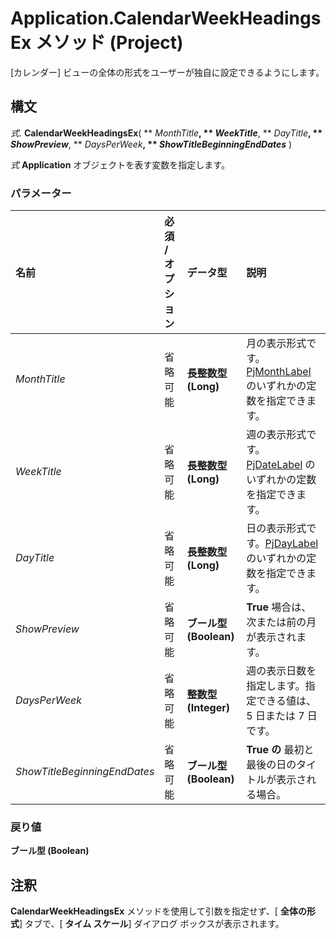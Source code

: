 
# Application.CalendarWeekHeadingsEx メソッド (Project)

[カレンダー] ビューの全体の形式をユーザーが独自に設定できるようにします。


## 構文

 _式_. **CalendarWeekHeadingsEx**( ** _MonthTitle_**, ** _WeekTitle_**, ** _DayTitle_**, ** _ShowPreview_**, ** _DaysPerWeek_**, ** _ShowTitleBeginningEndDates_** )

 _式_ **Application** オブジェクトを表す変数を指定します。


### パラメーター



|**名前**|**必須 / オプション**|**データ型**|**説明**|
|:-----|:-----|:-----|:-----|
| _MonthTitle_|省略可能|**長整数型 (Long)**|月の表示形式です。[PjMonthLabel](5d49cf70-e15e-3734-ae1c-267f5ae0f917.md) のいずれかの定数を指定できます。|
| _WeekTitle_|省略可能|**長整数型 (Long)**|週の表示形式です。[PjDateLabel](ece69c4d-35fc-a795-8acb-1ff79df9fe1c.md) のいずれかの定数を指定できます。|
| _DayTitle_|省略可能|**長整数型 (Long)**|日の表示形式です。[PjDayLabel](13bd572e-446a-f91d-ca6d-d759a3b79383.md) のいずれかの定数を指定できます。|
| _ShowPreview_|省略可能|**ブール型 (Boolean)**|**True** 場合は、次または前の月が表示されます。|
| _DaysPerWeek_|省略可能|**整数型 (Integer)**|週の表示日数を指定します。指定できる値は、5 日または 7 日です。|
| _ShowTitleBeginningEndDates_|省略可能|**ブール型 (Boolean)**|**True の** 最初と最後の日のタイトルが表示される場合。|

### 戻り値

 **ブール型 (Boolean)**


## 注釈

 **CalendarWeekHeadingsEx** メソッドを使用して引数を指定せず、[ **全体の形式**] タブで、[ **タイム スケール**] ダイアログ ボックスが表示されます。

